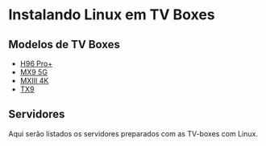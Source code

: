 # Instalando Linux em TV Boxes

## Modelos de TV Boxes

- [H96 Pro+](./h96-pro-plus/readme.md)
- [MX9 5G](./mx9-5g/readme.md)
- [MXIII 4K](./mxiii/readme.md)
- [TX9](./tx9/readme.md)

## Servidores

Aqui serão listados os servidores preparados com as TV-boxes com Linux.